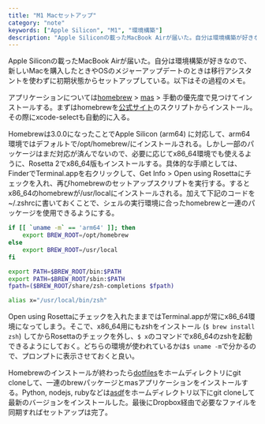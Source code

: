 ```yaml
---
title: "M1 Macセットアップ"
category: "note"
keywords: ["Apple Silicon", "M1", "環境構築"]
description: "Apple Siliconの載ったMacBook Airが届いた。自分は環境構築が好きなので、新しいMacを購入したときやOSのメジャーアップデートのときは移行アシスタントを使わずに初期状態からセットアップしている。以下はその過程のメモ。"
---
```


Apple Siliconの載ったMacBook Airが届いた。自分は環境構築が好きなので、新しいMacを購入したときやOSのメジャーアップデートのときは移行アシスタントを使わずに初期状態からセットアップしている。以下はその過程のメモ。

アプリケーションについては[homebrew](https://brew.sh/) > [mas](https://github.com/mas-cli/mas) > 手動の優先度で見つけてインストールする。まずはhomebrewを[公式サイト](https://brew.sh/)のスクリプトからインストール。その際にxcode-selectも自動的に入る。

Homebrewは3.0.0になったことでApple Silicon (arm64) に対応して、arm64環境ではデフォルトで/opt/homebrew/にインストールされる。しかし一部のパッケージはまだ対応が済んでないので、必要に応じてx86_64環境でも使えるように、Rosetta 2でx86_64版もインストールする。具体的な手順としては、FinderでTerminal.appを右クリックして、Get Info > Open using Rosettaにチェックを入れ、再びhomebrewのセットアップスクリプトを実行する。するとx86_64のhomebrewが/usr/localにインストールされる。加えて下記のコードを~/.zshrcに書いておくことで、シェルの実行環境に合ったhomebrewと一連のパッケージを使用できるようにする。

```zsh
if [[ `uname -m` == 'arm64' ]]; then
    export BREW_ROOT=/opt/homebrew
else
    export BREW_ROOT=/usr/local
fi

export PATH=$BREW_ROOT/bin:$PATH
export PATH=$BREW_ROOT/sbin:$PATH
fpath=($BREW_ROOT/share/zsh-completions $fpath)

alias x="/usr/local/bin/zsh"
```

Open using Rosettaにチェックを入れたままではTerminal.appが常にx86_64環境になってしまう。そこで、x86_64用にもzshをインストール (`$ brew install zsh`) してからRosettaのチェックを外し、`$ x`のコマンドでx86_64のzshを起動できるようにしておく。どちらの環境が使われているかは`$ uname -m`で分かるので、プロンプトに表示させておくと良い。

Homebrewのインストールが終わったら[dotfiles](https://github.com/shoya140/dotfiles)をホームディレクトリにgit cloneして、一連のbrewパッケージとmasアプリケーションをインストールする。Python, nodejs, rubyなどは[asdf](https://asdf-vm.com/)をホームディレクトリ以下にgit cloneして最新のバージョンをインストールした。最後にDropbox経由で必要なファイルを同期すればセットアップは完了。